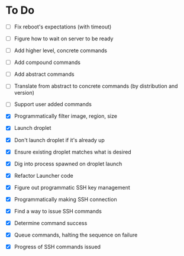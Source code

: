 # To Do

* [ ] Fix reboot's expectations (with timeout)
* [ ] Figure how to wait on server to be ready
* [ ] Add higher level, concrete commands
* [ ] Add compound commands
* [ ] Add abstract commands
* [ ] Translate from abstract to concrete commands (by distribution and version)
* [ ] Support user added commands

* [X] Programmatically filter image, region, size
* [X] Launch droplet
* [X] Don't launch droplet if it's already up
* [X] Ensure existing droplet matches what is desired
* [X] Dig into process spawned on droplet launch
* [X] Refactor Launcher code
* [X] Figure out programmatic SSH key management
* [X] Programmatically making SSH connection
* [X] Find a way to issue SSH commands
* [X] Determine command success
* [X] Queue commands, halting the sequence on failure
* [X] Progress of SSH commands issued
